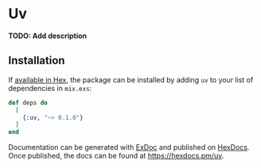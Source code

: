# Uv

**TODO: Add description**

## Installation

If [available in Hex](https://hex.pm/docs/publish), the package can be installed
by adding `uv` to your list of dependencies in `mix.exs`:

```elixir
def deps do
  [
    {:uv, "~> 0.1.0"}
  ]
end
```

Documentation can be generated with [ExDoc](https://github.com/elixir-lang/ex_doc)
and published on [HexDocs](https://hexdocs.pm). Once published, the docs can
be found at <https://hexdocs.pm/uv>.

